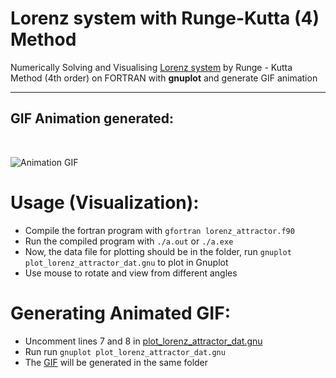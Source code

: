 # **Lorenz system with Runge-Kutta (4) Method**

Numerically Solving and Visualising [Lorenz system](https://en.wikipedia.org/wiki/Lorenz_system) by Runge - Kutta Method (4th order) on FORTRAN with **gnuplot** and generate GIF animation



***

## GIF Animation generated:
<br>

![Animation GIF](lorenz_attractor.gif)

# Usage (Visualization):
* Compile the fortran program with 
```gfortran lorenz_attractor.f90```
* Run the compiled program with `./a.out` or `./a.exe`
* Now, the data file for plotting should be in the folder, run `gnuplot plot_lorenz_attractor_dat.gnu` to plot in Gnuplot
* Use mouse to rotate and view from different angles


# Generating Animated GIF:

* Uncomment lines 7 and 8 in [plot_lorenz_attractor_dat.gnu](plot_lorenz_attractor_dat.gnu)
* Run run `gnuplot plot_lorenz_attractor_dat.gnu`
* The [GIF](lorenz_attractor.gif) will be generated in the same folder